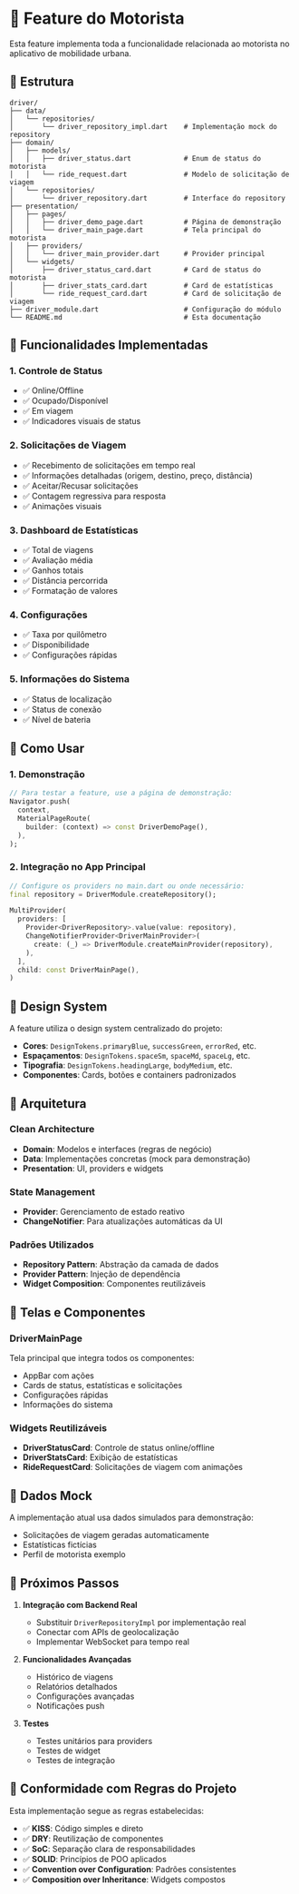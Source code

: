 # 🚗 Feature do Motorista

Esta feature implementa toda a funcionalidade relacionada ao motorista no aplicativo de mobilidade urbana.

## 📁 Estrutura

```
driver/
├── data/
│   └── repositories/
│       └── driver_repository_impl.dart    # Implementação mock do repository
├── domain/
│   ├── models/
│   │   ├── driver_status.dart             # Enum de status do motorista
│   │   └── ride_request.dart              # Modelo de solicitação de viagem
│   └── repositories/
│       └── driver_repository.dart         # Interface do repository
├── presentation/
│   ├── pages/
│   │   ├── driver_demo_page.dart          # Página de demonstração
│   │   └── driver_main_page.dart          # Tela principal do motorista
│   ├── providers/
│   │   └── driver_main_provider.dart      # Provider principal
│   └── widgets/
│       ├── driver_status_card.dart        # Card de status do motorista
│       ├── driver_stats_card.dart         # Card de estatísticas
│       └── ride_request_card.dart         # Card de solicitação de viagem
├── driver_module.dart                     # Configuração do módulo
└── README.md                              # Esta documentação
```

## 🎯 Funcionalidades Implementadas

### 1. **Controle de Status**
- ✅ Online/Offline
- ✅ Ocupado/Disponível
- ✅ Em viagem
- ✅ Indicadores visuais de status

### 2. **Solicitações de Viagem**
- ✅ Recebimento de solicitações em tempo real
- ✅ Informações detalhadas (origem, destino, preço, distância)
- ✅ Aceitar/Recusar solicitações
- ✅ Contagem regressiva para resposta
- ✅ Animações visuais

### 3. **Dashboard de Estatísticas**
- ✅ Total de viagens
- ✅ Avaliação média
- ✅ Ganhos totais
- ✅ Distância percorrida
- ✅ Formatação de valores

### 4. **Configurações**
- ✅ Taxa por quilômetro
- ✅ Disponibilidade
- ✅ Configurações rápidas

### 5. **Informações do Sistema**
- ✅ Status de localização
- ✅ Status de conexão
- ✅ Nível de bateria

## 🚀 Como Usar

### 1. **Demonstração**
```dart
// Para testar a feature, use a página de demonstração:
Navigator.push(
  context,
  MaterialPageRoute(
    builder: (context) => const DriverDemoPage(),
  ),
);
```

### 2. **Integração no App Principal**
```dart
// Configure os providers no main.dart ou onde necessário:
final repository = DriverModule.createRepository();

MultiProvider(
  providers: [
    Provider<DriverRepository>.value(value: repository),
    ChangeNotifierProvider<DriverMainProvider>(
      create: (_) => DriverModule.createMainProvider(repository),
    ),
  ],
  child: const DriverMainPage(),
)
```

## 🎨 Design System

A feature utiliza o design system centralizado do projeto:
- **Cores**: `DesignTokens.primaryBlue`, `successGreen`, `errorRed`, etc.
- **Espaçamentos**: `DesignTokens.spaceSm`, `spaceMd`, `spaceLg`, etc.
- **Tipografia**: `DesignTokens.headingLarge`, `bodyMedium`, etc.
- **Componentes**: Cards, botões e containers padronizados

## 🔧 Arquitetura

### Clean Architecture
- **Domain**: Modelos e interfaces (regras de negócio)
- **Data**: Implementações concretas (mock para demonstração)
- **Presentation**: UI, providers e widgets

### State Management
- **Provider**: Gerenciamento de estado reativo
- **ChangeNotifier**: Para atualizações automáticas da UI

### Padrões Utilizados
- **Repository Pattern**: Abstração da camada de dados
- **Provider Pattern**: Injeção de dependência
- **Widget Composition**: Componentes reutilizáveis

## 📱 Telas e Componentes

### DriverMainPage
Tela principal que integra todos os componentes:
- AppBar com ações
- Cards de status, estatísticas e solicitações
- Configurações rápidas
- Informações do sistema

### Widgets Reutilizáveis
- **DriverStatusCard**: Controle de status online/offline
- **DriverStatsCard**: Exibição de estatísticas
- **RideRequestCard**: Solicitações de viagem com animações

## 🧪 Dados Mock

A implementação atual usa dados simulados para demonstração:
- Solicitações de viagem geradas automaticamente
- Estatísticas fictícias
- Perfil de motorista exemplo

## 🔄 Próximos Passos

1. **Integração com Backend Real**
   - Substituir `DriverRepositoryImpl` por implementação real
   - Conectar com APIs de geolocalização
   - Implementar WebSocket para tempo real

2. **Funcionalidades Avançadas**
   - Histórico de viagens
   - Relatórios detalhados
   - Configurações avançadas
   - Notificações push

3. **Testes**
   - Testes unitários para providers
   - Testes de widget
   - Testes de integração

## 🎯 Conformidade com Regras do Projeto

Esta implementação segue as regras estabelecidas:
- ✅ **KISS**: Código simples e direto
- ✅ **DRY**: Reutilização de componentes
- ✅ **SoC**: Separação clara de responsabilidades
- ✅ **SOLID**: Princípios de POO aplicados
- ✅ **Convention over Configuration**: Padrões consistentes
- ✅ **Composition over Inheritance**: Widgets compostos